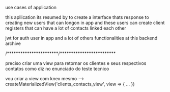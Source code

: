 use cases of application

this apllication its resumed by to create a interface thats response to creating new users that can longon in app and these users can 
create client registers that can have a lot of contacts linked each other

jwt for auth user in app and a lot of others functionalities at this backend archive

/***********************/*************************

preciso criar uma view para retornar os clientes e seus respectivos contatos como diz no enunciado do teste tecnico


vou criar a view com knex mesmo -->  createMaterializedView('clients_contacts_view', view => {
    ...
})
